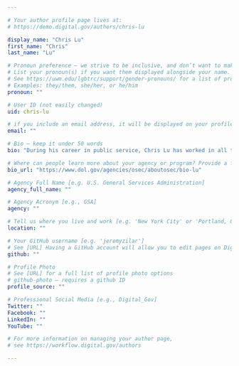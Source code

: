 ```yaml
---

# Your author profile page lives at:
# https://demo.digital.gov/authors/chris-lu

display_name: "Chris Lu"
first_name: "Chris"
last_name: "Lu"

# Pronoun preference — we strive to be inclusive, and don’t want to make assumptions on a person’s first name (be it a gender-neutral name, or is one more common in languages other than English). Learn more http://www.MyPronouns.org
# List your pronoun(s) if you want them displayed alongside your name. Leave it blank and we'll use just your name.
# See https://uwm.edu/lgbtrc/support/gender-pronouns/ for a list of pronouns
# Examples: they/them, she/her, or he/him
pronoun: ""

# User ID (not easily changed)
uid: chris-lu

# if you include an email address, it will be displayed on your profile page
email: ""

# Bio — keep it under 50 words
bio: "During his career in public service, Chris Lu has worked in all three branches of the federal government. He was sworn in as the Deputy Secretary of the Department of Labor on April 4, 2014, after being confirmed unanimously by the U.S. Senate. He serves as the chief operating officer of a 17,000-employee organization that works to create greater opportunities for all Americans."

# Where can people learn more about your agency or program? Provide a full URL [e.g. 'https://www.example.gov/']
bio_url: "https://www.dol.gov/agencies/osec/aboutosec/bio-lu"

# Agency Full Name [e.g. U.S. General Services Administration]
agency_full_name: ""

# Agency Acronym [e.g., GSA]
agency: ""

# Tell us where you live and work [e.g. 'New York City' or 'Portland, OR']
location: ""

# Your GitHub username [e.g. 'jeremyzilar']
# See [URL] Having a GitHub account will allow you to edit pages on DigitalGov. The image used in your GitHub account can also be used to populate your digital.gov profile photo.
github: ""

# Profile Photo
# See [URL] for a full list of profile photo options
# github-photo — requires a github ID
profile_source: ""

# Professional Social Media [e.g., Digital_Gov]
Twitter: ""
Facebook: ""
LinkedIn: ""
YouTube: ""

# For more information on managing your author page,
# see https://workflow.digital.gov/authors

---
```

